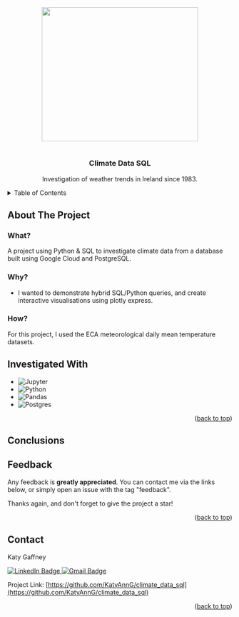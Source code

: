 
<!-- PROJECT LOGO -->

<div id="header" align="center">
  <img src="https://www.letsgoireland.com/wp-content/uploads/2023/02/Connemara-Lakes-Lough-Inagh-Twelve-Bens-Ireland.jpg.webp" width="350" height="300" />
  <h1>
<h3 align="center"> Climate Data SQL</h3>

  <p align="center">
    Investigation of weather trends in Ireland since 1983.
  </p>
</div>



<!-- TABLE OF CONTENTS -->
<details>
  <summary>Table of Contents</summary>
  <ol>
    <li>
      <a href="#about-the-project">About The Project</a>
      <ul>
        <li><a href="#what">What?</a></li>
         <li><a href="#why">Why?</a></li>
        <li><a href="#how">How?</a></li>
      </ul>
    </li>
    <li><a href="#conclusions">Conclusions</a></li>
    <li><a href="#feedback">Feedback</a></li>
    <li><a href="#contact">Contact</a></li>
  </ol>
</details>



<!-- ABOUT THE PROJECT -->
## About The Project

<!-- WHAT -->
### What?
A project using Python & SQL to investigate climate data from a database built using Google Cloud and PostgreSQL.

<!-- WHY -->
### Why?

* I wanted to demonstrate hybrid SQL/Python queries, and create interactive visualisations using plotly express.

<!-- HOW -->
### How?

For this project, I used the ECA meteorological daily mean temperature datasets.

<!-- INVESTIGATED WITH -->
## Investigated With

* ![Jupyter](https://img.shields.io/badge/Jupyter-F37626.svg?&style=for-the-badge&logo=Jupyter&logoColor=white)
* ![Python](https://img.shields.io/badge/Python-FFD43B?style=for-the-badge&logo=python&logoColor=blue)
* ![Pandas](https://img.shields.io/badge/Pandas-2C2D72?style=for-the-badge&logo=pandas&logoColor=white)
* ![Postgres](https://img.shields.io/badge/postgres-%23316192.svg?style=for-the-badge&logo=postgresql&logoColor=white)

<p align="right">(<a href="#readme-top">back to top</a>)</p>


<!-- CONCLUSIONS -->
## Conclusions



<!-- Feedback -->
## Feedback

Any feedback is **greatly appreciated**. You can contact me via the links below, or simply open an issue with the tag "feedback".

Thanks again, and don't forget to give the project a star!

<p align="right">(<a href="#readme-top">back to top</a>)</p>


<!-- CONTACT -->
## Contact

Katy Gaffney 
<div id="badges">
  <a href="https://www.linkedin.com/in/katyanngaffney/">
    <img src="https://img.shields.io/badge/LinkedIn-blue?style=for-the-badge&logo=linkedin&logoColor=white" alt="LinkedIn Badge"/>
  </a>
  <a href="mailto:katyanngaffney@gmail.com">
    <img src="https://img.shields.io/badge/Gmail-D14836?style=for-the-badge&logo=gmail&logoColor=white" alt="Gmail Badge"/>
  </a>
</div>

Project Link: [https://github.com/KatyAnnG/climate_data_sql](https://github.com/KatyAnnG/climate_data_sql)

<p align="right">(<a href="#readme-top">back to top</a>)</p>
